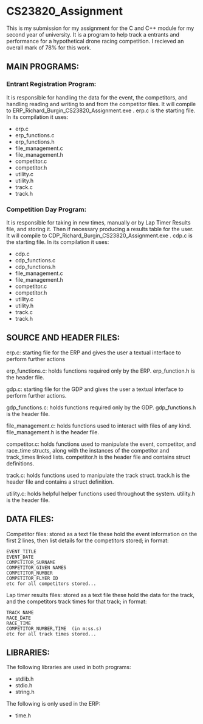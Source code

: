 # CS23820_Assignment

This is my submission for my assignment for the C and C++ module for my second year of university. It is a program to help track a entrants and performance for a hypothetical drone racing competition. I recieved an overall mark of 78% for this work.

## MAIN PROGRAMS:
### Entrant Registration Program:
It is responsible for handling the data for the event, the competitors, and handling reading and writing to and from the competitor files. It will compile to ERP_Richard_Burgin_CS23820_Assignment.exe . erp.c is the starting file.
In its compilation it uses:
- erp.c
- erp_functions.c
- erp_functions.h
- file_management.c
- file_management.h
- competitor.c
- competitor.h
- utility.c
- utility.h
- track.c
- track.h

### Competition Day Program:
It is responsible for taking in new times, manually or by Lap Timer Results file, and storing it. Then if necessary producing a results table for the user. It will compile to CDP_Richard_Burgin_CS23820_Assignment.exe . cdp.c is the starting file.
In its compilation it uses:
- cdp.c
- cdp_functions.c
- cdp_functions.h
- file_management.c
- file_management.h
- competitor.c
- competitor.h
- utility.c
- utility.h
- track.c
- track.h


## SOURCE AND HEADER FILES:

erp.c: starting file for the ERP and gives the user a textual interface to perform further actions

erp_functions.c: holds functions required only by the ERP.
    erp_function.h is the header file.

gdp.c: starting file for the GDP and gives the user a textual interface to perform further actions.

gdp_functions.c: holds functions required only by the GDP.
    gdp_functions.h is the header file.

file_management.c: holds functions used to interact with files of any kind.
    file_management.h is the header file.

competitor.c: holds functions used to manipulate the event, competitor, and race_time structs, along with the
    instances of the competitor and track_times linked lists.
    competitor.h is the header file and contains struct definitions.

track.c: holds functions used to manipulate the track struct.
    track.h is the header file and contains a struct definition.

utility.c: holds helpful helper functions used throughout the system.
    utility.h is the header file.


## DATA FILES:

Competitor files: stored as a text file these hold the event information on the first 2 lines, then list details for the competitors stored; in format:
```
EVENT_TITLE
EVENT_DATE
COMPETITOR_SURNAME
COMPETITOR_GIVEN NAMES
COMPETITOR_NUMBER
COMPETITOR_FLYER ID
etc for all competitors stored...
```


Lap timer results files: stored as a text file these hold the data for the track, and the competitors track times for that track; in format:
```
TRACK_NAME
RACE_DATE
RACE_TIME
COMPETITOR_NUMBER,TIME  (in m:ss.s)
etc for all track times stored...
```


## LIBRARIES:
The following libraries are used in both programs:
- stdlib.h
- stdio.h
- string.h

The following is only used in the ERP:
- time.h
